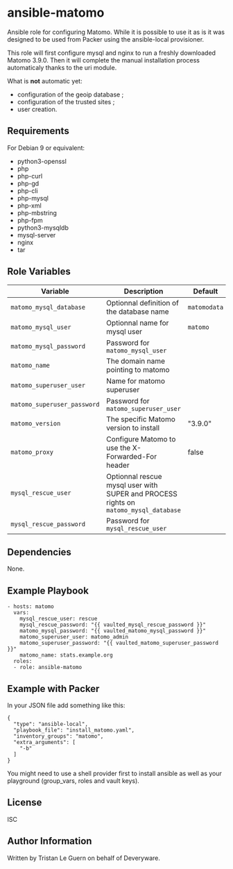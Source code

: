 ansible-matomo
==============

Ansible role for configuring Matomo. While it is possible to use it as is it was designed to be used from Packer using the ansible-local provisioner.

This role will first configure mysql and nginx to run a freshly downloaded Matomo 3.9.0. Then it will complete the manual installation process automaticaly thanks to the uri module.

What is **not** automatic yet:

- configuration of the geoip database ;
- configuration of the trusted sites ;
- user creation.

Requirements
------------

For Debian 9 or equivalent:

- python3-openssl
- php
- php-curl
- php-gd
- php-cli
- php-mysql
- php-xml
- php-mbstring
- php-fpm
- python3-mysqldb
- mysql-server
- nginx
- tar

Role Variables
--------------

| Variable | Description | Default |
|----------|-------------|---------|
| `matomo_mysql_database` | Optionnal definition of the database name | `matomodata` |
| `matomo_mysql_user` | Optionnal name for mysql user | `matomo` |
| `matomo_mysql_password` | Password for `matomo_mysql_user` | |
| `matomo_name` | The domain name pointing to matomo | |
| `matomo_superuser_user` | Name for matomo superuser | |
| `matomo_superuser_password` | Password for `matomo_superuser_user` | |
| `matomo_version` | The specific Matomo version to install | "3.9.0" |
| `matomo_proxy` | Configure Matomo to use the X-Forwarded-For header | false |
| `mysql_rescue_user` | Optionnal rescue mysql user with SUPER and PROCESS rights on `matomo_mysql_database` | |
| `mysql_rescue_password` | Password for `mysql_rescue_user` | |

Dependencies
------------

None.

Example Playbook
----------------

    - hosts: matomo
      vars:
        mysql_rescue_user: rescue
        mysql_rescue_password: "{{ vaulted_mysql_rescue_password }}"
        matomo_mysql_password: "{{ vaulted_matomo_mysql_password }}"
        matomo_superuser_user: matomo_admin
        matomo_superuser_password: "{{ vaulted_matomo_superuser_password }}"
        matomo_name: stats.example.org
      roles:
      - role: ansible-matomo

Example with Packer
-------------------

In your JSON file add something like this:

    {
      "type": "ansible-local",
      "playbook_file": "install_matomo.yaml",
      "inventory_groups": "matomo",
      "extra_arguments": [
        "-b"
      ]
    }

You might need to use a shell provider first to install ansible as well as your playground (group_vars, roles and vault keys).

License
-------

ISC

Author Information
------------------

Written by Tristan Le Guern on behalf of Deveryware.
